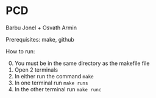 # PCD
Barbu Jonel + Osvath Armin


Prerequisites: make, github

How to run:

  0) You must be in the same directory as the makefile file 
  1) Open 2 terminals
  2) In either run the command `make`
  3) In one terminal run `make runs`
  4) In the other terminal run `make runc`
  
